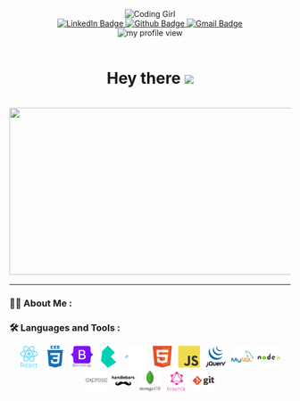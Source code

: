 <div id="header" align="center">
<img src="https://media.giphy.com/media/rsUGLKwgSvSxmq1VrZ/giphy.gif" width="150" alt="Coding Girl">
</div>

<div id="badges" align="center">
<a href="https://www.linkedin.com/in/najiba-haidari-m/">
<img src="https://img.shields.io/badge/LinkedIn-blue?style=for-the-badge&logo=linkedin&logoColor=white" alt="LinkedIn Badge"/>
</a>
<a href="https://github.com/Najiba-Haidari">
<img src="https://img.shields.io/badge/Github-black?logo=github&logoColor=white&style=for-the-badge&logo=github&logoColor=white" alt="Github Badge"/>
</a>
<a href="mailto:nhaidari089@gmail.com">
<img src="https://img.shields.io/badge/Gmail-brown?logo=gmail&logoColor=white&style=for-the-badge&logo=gmail&logoColor=white" alt="Gmail Badge"/>
</a>
</div>

<div id="counter" align="center">
<img src="https://komarev.com/ghpvc/?username=Najiba-Haidari&style=flat-square&color=blue" alt="my profile view"/>
</div>

<br/>
<h1 id="hey" align="center">
Hey there
<img src="https://media.giphy.com/media/hvRJCLFzcasrR4ia7z/giphy.gif" width="30px">
</h1>
<br/>

<div id="about-me" align="center">
<img src="https://media.giphy.com/media/73kKE9yqx9gSZDaB2e/giphy.gif" width="600" height="300"/>
</div>

--- 

### :woman_technologist: About Me :




### :hammer_and_wrench: Languages and Tools :
<div id="languages" align="center">
  <img src="https://github.com/devicons/devicon/blob/master/icons/react/react-original-wordmark.svg" title="React" alt="React" width="40" height="40"/>&nbsp;
  <img src="https://github.com/devicons/devicon/blob/master/icons/css3/css3-plain-wordmark.svg"  title="CSS3" alt="CSS" width="40" height="40"/>&nbsp;
   <img src="https://github.com/devicons/devicon/blob/master/icons/bootstrap/bootstrap-original-wordmark.svg" title="Bootstrap" alt="Bootstrap" width="40" height="40"/>&nbsp;
    <img src="https://github.com/devicons/devicon/blob/master/icons/bulma/bulma-plain.svg" title="Bulma" alt="Bulma" width="40" height="40"/>&nbsp;
    <img src="https://github.com/devicons/devicon/blob/master/icons/tailwindcss/tailwindcss-original-wordmark.svg" title="Tailwind" alt="Tailwind" width="40" height="40"/>&nbsp;
  <img src="https://github.com/devicons/devicon/blob/master/icons/html5/html5-original.svg" title="HTML5" alt="HTML" width="40" height="40"/>&nbsp;
  <img src="https://github.com/devicons/devicon/blob/master/icons/javascript/javascript-original.svg" title="JavaScript" alt="JavaScript" width="40" height="40"/>&nbsp;
   <img src="https://github.com/devicons/devicon/blob/master/icons/jquery/jquery-original-wordmark.svg" title="jQuery" alt="jQuery" width="40" height="40"/>&nbsp;
  <img src="https://github.com/devicons/devicon/blob/master/icons/mysql/mysql-original-wordmark.svg" title="MySQL"  alt="MySQL" width="40" height="40"/>&nbsp;
  <img src="https://github.com/devicons/devicon/blob/master/icons/nodejs/nodejs-original-wordmark.svg" title="NodeJS" alt="NodeJS" width="40" height="40"/>&nbsp;
  <img src="https://github.com/devicons/devicon/blob/master/icons/express/express-original-wordmark.svg" title="ExpressJs" alt="ExpressJS" width="40" height="40"/>&nbsp;
  <img src="https://github.com/devicons/devicon/blob/master/icons/handlebars/handlebars-original-wordmark.svg" title="Handlebars" alt="Handlebars" width="40" height="40"/>&nbsp;
  <img src="https://github.com/devicons/devicon/blob/master/icons/mongodb/mongodb-original-wordmark.svg" title="Mongodb" alt="Mongodb" width="40" height="40"/>&nbsp;
  <img src="https://github.com/devicons/devicon/blob/master/icons/graphql/graphql-plain-wordmark.svg" title="graphQL" alt="GraphQL" width="40" height="40"/>&nbsp;
  <img src="https://github.com/devicons/devicon/blob/master/icons/git/git-original-wordmark.svg" title="Git" **alt="Git" width="40" height="40"/>
</div>
<!--
**Najiba-Haidari/Najiba-Haidari** is a ✨ _special_ ✨ repository because its `README.md` (this file) appears on your GitHub profile.

Here are some ideas to get you started:

- 🔭 I’m currently working on ...
- 🌱 I’m currently learning ...
- 👯 I’m looking to collaborate on ...
- 🤔 I’m looking for help with ...
- 💬 Ask me about ...
- 📫 How to reach me: ...
- 😄 Pronouns: ...
- ⚡ Fun fact: ...
-->
